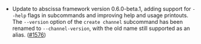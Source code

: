 - Update to abscissa framework version 0.6.0-beta.1, adding support for
  `--help` flags in subcommands and improving help and usage printouts.
  The `--version` option of the `create channel` subcommand has been renamed
  to `--channel-version`, with the old name still supported as an alias.
  ([#1576](https://github.com/informalsystems/ibc-rs/pull/1576))
